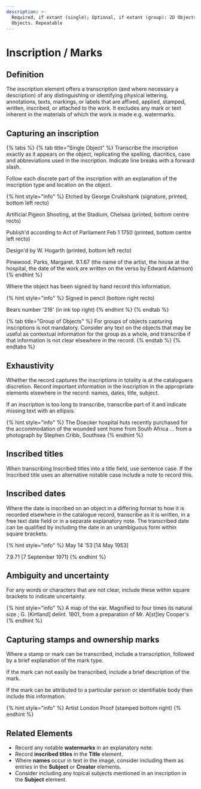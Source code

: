 ```yaml
---
description: >-
  Required, if extant (single); Optional, if extant (group): 2D Objects, 3D
  Objects. Repeatable
---
```


# Inscription / Marks

## Definition

The inscription element offers a transcription \(and where necessary a description\) of any distinguishing or identifying physical lettering, annotations, texts, markings, or labels that are affixed, applied, stamped, written, inscribed, or attached to the work. It excludes any mark or text inherent in the materials of which the work is made e.g. watermarks.

## Capturing an inscription

{% tabs %}
{% tab title="Single Object" %}
Transcribe the inscription exactly as it appears on the object, replicating the spelling, diacritics, case and abbreviations used in the inscription. Indicate line breaks with a forward slash.

Follow each discrete part of the inscription with an explanation of the inscription type and location on the object.

{% hint style="info" %}
Etched by George Cruikshank \(signature, printed, bottom left recto\)

Artificial Pigeon Shooting, at the Stadium, Chelsea \(printed, bottom centre recto\)

Publish'd according to Act of Parliament Feb 1 1750 \(printed, bottom centre left recto\)

Design'd by W. Hogarth \(printed, bottom left recto\) 

Pinewood. Parks, Margaret. 9.1.67 \(the name of the artist, the house at the hospital, the date of the work are written on the verso by Edward Adamson\)
{% endhint %}

Where the object has been signed by hand record this information. 

{% hint style="info" %}
Signed in pencil \(bottom right recto\)

Bears number '216' \(in ink top right\)
{% endhint %}
{% endtab %}

{% tab title="Group of Objects" %}
For groups of objects capturing inscriptions is not mandatory. Consider any text on the objects that may be useful as contextual information for the group as a whole, and transcribe if that information is not clear elsewhere in the record. 
{% endtab %}
{% endtabs %}

## Exhaustivity

Whether the record captures the inscriptions in totality is at the cataloguers discretion. Record important information in the inscription in the appropriate elements elsewhere in the record: names, dates, title, subject. 

If an inscription is too long to transcribe, transcribe part of it and indicate missing text with an ellipsis.

{% hint style="info" %}
The Doecker hospital huts recently purchased for the accommodation of the wounded sent home from South Africa ... from a photograph by Stephen Cribb, Southsea
{% endhint %}

## Inscribed titles

When transcribing Inscribed titles into a title field, use sentence case. If the Inscribed title uses an alternative notable case include a note to record this.

## Inscribed dates

Where the date is inscribed on an object in a differing format to how it is recorded elsewhere in the catalogue record, transcribe as it is written, in a free text date field or in a separate explanatory note. The transcribed date can be qualified by including the date in an unambiguous form within square brackets.

{% hint style="info" %}
May 14 '53 \[14 May 1953\]

7.9.71 \[7 September 1971\]
{% endhint %}

## Ambiguity and uncertainty

For any words or characters that are not clear, include these within square brackets to indicate uncertainty.

{% hint style="info" %}
A map of the ear. Magnified to four times its natural size ; G. \[Kirtland\] delint. 1801, from a preparation of Mr. A\[st\]ley Cooper's
{% endhint %}

## Capturing stamps and ownership marks

Where a stamp or mark can be transcribed, include a transcription, followed by a brief explanation of the mark type.

If the mark can not easily be transcribed, include a brief description of the mark.

If the mark can be attributed to a particular person or identifiable body then include this information. 

{% hint style="info" %}
Artist London Proof \(stamped bottom right\)
{% endhint %}

## Related Elements

* Record any notable **watermarks** in an explanatory note.
* Record **inscribed titles** in the **Title** element. 
* Where **names** occur in text in the image, consider including them as entries in the **Subject** or **Creator** elements. 
* Consider including any topical subjects mentioned in an inscription in the **Subject** element.

